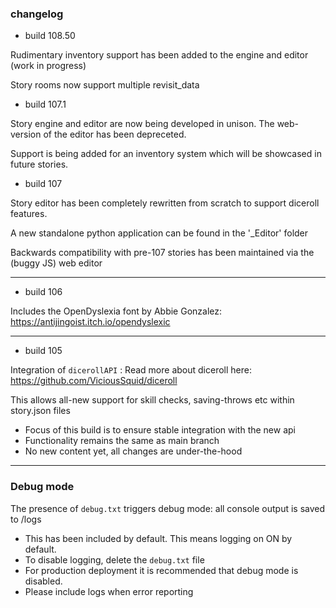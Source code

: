### changelog


* build 108.50

Rudimentary inventory support has been added to the engine and editor (work in progress)

Story rooms now support multiple revisit_data

* build 107.1

Story engine and editor are now being developed in unison. The web-version of the editor has been depreceted.

Support is being added for an inventory system which will be showcased in future stories.


* build 107

Story editor has been completely rewritten from scratch to support diceroll features.

A new standalone python application can be found in the '_Editor' folder

Backwards compatibility with pre-107 stories has been maintained via the (buggy JS) web editor


-----

* build 106

Includes the OpenDyslexia font by Abbie Gonzalez: https://antijingoist.itch.io/opendyslexic

-----

* build 105

Integration of `dicerollAPI` :
Read more about diceroll here: https://github.com/ViciousSquid/diceroll

This allows all-new support for skill checks, saving-throws etc within story.json files

* Focus of this build is to ensure stable integration with the new api
* Functionality remains the same as main branch
* No new content yet, all changes are under-the-hood

-----

### **Debug mode** 
The presence of `debug.txt` triggers debug mode: all console output is saved to /logs

* This has been included by default. This means logging on ON by default.
* To disable logging, delete the `debug.txt` file
* For production deployment it is recommended that debug mode is disabled.
* Please include logs when error reporting
